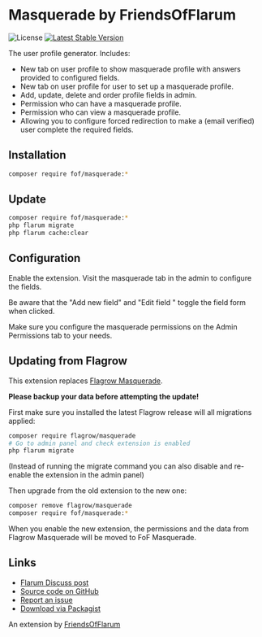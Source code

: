 # Masquerade by FriendsOfFlarum

![License](https://img.shields.io/badge/license-MIT-blue.svg) [![Latest Stable Version](https://img.shields.io/packagist/v/fof/masquerade.svg)](https://packagist.org/packages/fof/masquerade)

The user profile generator. Includes:

- New tab on user profile to show masquerade profile with answers provided to configured fields.
- New tab on user profile for user to set up a masquerade profile.
- Add, update, delete and order profile fields in admin.
- Permission who can have a masquerade profile.
- Permission who can view a masquerade profile.
- Allowing you to configure forced redirection to make a (email verified) user complete the required fields.

## Installation

```bash
composer require fof/masquerade:*
```

## Update

```sh
composer require fof/masquerade:*
php flarum migrate
php flarum cache:clear
```

## Configuration

Enable the extension. Visit the masquerade tab in the admin to configure the fields. 

Be aware that the "Add new field" and "Edit field <foo>" toggle the field form when clicked.

Make sure you configure the masquerade permissions on the Admin Permissions tab to your needs.

## Updating from Flagrow

This extension replaces [Flagrow Masquerade](https://packagist.org/packages/flagrow/masquerade).

**Please backup your data before attempting the update!**

First make sure you installed the latest Flagrow release will all migrations applied:

```sh
composer require flagrow/masquerade
# Go to admin panel and check extension is enabled
php flarum migrate
```

(Instead of running the migrate command you can also disable and re-enable the extension in the admin panel)

Then upgrade from the old extension to the new one:

```sh
composer remove flagrow/masquerade
composer require fof/masquerade:*
```

When you enable the new extension, the permissions and the data from Flagrow Masquerade will be moved to FoF Masquerade.

## Links

- [Flarum Discuss post](https://discuss.flarum.org/d/5791)
- [Source code on GitHub](https://github.com/FriendsOfFlarum/masquerade)
- [Report an issue](https://github.com/FriendsOfFlarum/masquerade/issues)
- [Download via Packagist](https://packagist.org/packages/fof/masquerade)

An extension by [FriendsOfFlarum](https://github.com/FriendsOfFlarum)
